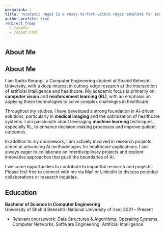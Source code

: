 ```yaml
---
permalink: /
title: "Academic Pages is a ready-to-fork GitHub Pages template for academic personal websites"
author_profile: true
redirect_from: 
  - /about/
  - /about.html
---
```

## About Me

## About Me

I am Sadra Berangi, a Computer Engineering student at Shahid Beheshti University, with a deep interest in cutting-edge research at the intersection of artificial intelligence and healthcare. My academic focus is primarily on **computer vision** and **reinforcement learning (RL)**, with an emphasis on applying these technologies to solve complex challenges in healthcare.

Throughout my studies, I have developed a strong foundation in AI-driven solutions, particularly in **medical imaging** and the optimization of healthcare systems. I am passionate about leveraging **machine learning** techniques, especially RL, to enhance decision-making processes and improve patient outcomes.

In addition to my coursework, I am actively involved in research projects aimed at advancing AI methodologies for healthcare applications. I am always eager to collaborate on interdisciplinary projects and explore innovative approaches that push the boundaries of AI.

I welcome opportunities to contribute to impactful research and projects. Please feel free to connect with me via Mail or LinkedIn to discuss potential collaborations or research inquiries.




## Education

**Bachelor of Science in Computer Engineering**  
University of Shahid Beheshti (National University of Iran) 
2021 – Present  
- Relevant coursework: Data Structures & Algorithms, Operating Systems, Computer Networks, Software Engineering, Artificial Intelligence
